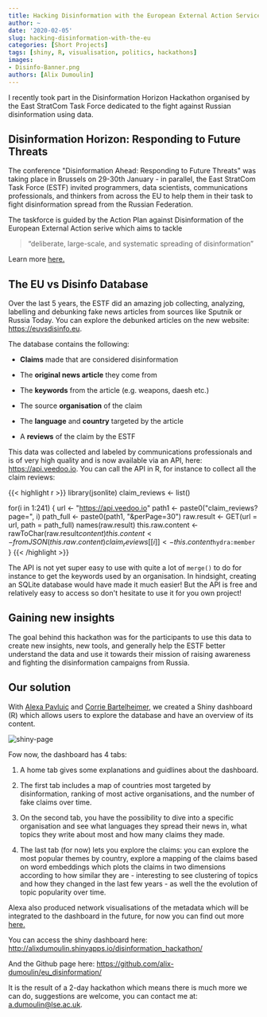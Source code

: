 ```yaml
---
title: Hacking Disinformation with the European External Action Service
author: ~
date: '2020-02-05'
slug: hacking-disinformation-with-the-eu
categories: [Short Projects]
tags: [shiny, R, visualisation, politics, hackathons]
images: 
- Disinfo-Banner.png
authors: [Alix Dumoulin]
---
```


I recently took part in the Disinformation Horizon Hackathon organised by the East StratCom Task Force dedicated to the fight against Russian disinformation using data.
<!--more-->

## Disinformation Horizon: Responding to Future Threats

The conference "Disinformation Ahead: Responding to Future Threats" was taking place in Brussels on 29-30th January - in parallel, the East StratCom Task Force (ESTF) invited programmers, data scientists, communications professionals, and thinkers from across the EU to help them in their task to fight disinformation spread from the Russian Federation.

The taskforce is guided by the Action Plan against Disinformation of the European External Action serive which aims to tackle
> “deliberate, large-scale, and systematic spreading of disinformation”

Learn more [here.](https://eeas.europa.eu/headquarters/headquarters-homepage/54866/action-plan-against-disinformation_en)

## The EU vs Disinfo Database

Over the last 5 years, the ESTF did an amazing job collecting, analyzing, labelling and debunking fake news articles from sources like Sputnik or Russia Today. You can explore the debunked articles on the new website: https://euvsdisinfo.eu. 

The database contains the following: 

* **Claims** made that are considered disinformation

* The **original news article** they come from

* The **keywords** from the article (e.g. weapons, daesh etc.)

* The source **organisation** of the claim

* The **language** and **country** targeted by the article

* A **reviews** of the claim by the ESTF

This data was collected and labeled by communications professionals and is of very high quality and is now available via an API, here: https://api.veedoo.io. You can call the API in R, for instance to collect all the claim reviews: 

{{< highlight r >}}
library(jsonlite)
claim_reviews <- list()

for(i in 1:241) {
  url  <- "https://api.veedoo.io"
  path1 <- paste0("claim_reviews?page=", i)
  path_full <- paste0(path1, "&perPage=30")
  raw.result <- GET(url = url, path = path_full)
  names(raw.result)
  this.raw.content <- rawToChar(raw.result$content)
  this.content <- fromJSON(this.raw.content)
  claim_reviews[[i]] <- this.content$`hydra:member`
}
{{< /highlight >}}

The API is not yet super easy to use with quite a lot of `merge()` to do for instance to get the keywords used by an organisation. In hindsight, creating an SQLite database would have made it much easier! But the API is free and relatively easy to access so don't hesitate to use it for you own project!


## Gaining new insights

The goal behind this hackathon was for the participants to use this data to create new insights, new tools, and generally help the ESTF better understand the data and use it towards their mission of raising awareness and fighting the disinformation campaigns from Russia.


## Our solution

With [Alexa Pavluic](https://scholar.google.com/citations?user=uMYtv9cAAAAJ) and [Corrie Bartelheimer](https://www.samples-of-thoughts.com), we created a Shiny dashboard (R) which allows users to explore the database and have an overview of its content.

![shiny-page](/images/shiny.png)

Fow now, the dashboard has 4 tabs:


1) A home tab gives some explanations and guidlines about the dashboard.

2) The first tab includes a map of countries most targeted by disinformation, ranking of most active organisations, and the number of fake claims over time. 

3) On the second tab, you have the possibility to dive into a specific organisation and see what languages they spread their news in, what topics they write about most and how many claims they made. 

4) The last tab (for now) lets you explore the claims: you can explore the most popular themes by country, explore a mapping of the claims based on word embeddings which plots the claims in two dimensions according to how similar they are - interesting to see clustering of topics and how they changed in the last few years - as well the the evolution of topic popularity over time.

Alexa also produced network visualisations of the metadata which will be integrated to the dashboard in the future, for now you can find out more [here.](https://docs.google.com/presentation/d/1CjZqWvY-o32VdrW7pLZ1rJmy9yTgsYc4XqXDaKw9LaM/edit#slide=id.p)

You can access the shiny dashboard here: http://alixdumoulin.shinyapps.io/disinformation_hackathon/

And the Github page here: https://github.com/alix-dumoulin/eu_disinformation/

It is the result of a 2-day hackathon which means there is much more we can do, suggestions are welcome, you can contact me at: a.dumoulin@lse.ac.uk.